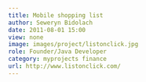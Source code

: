 ```yaml
---
title: Mobile shopping list
author: Seweryn Bidolach
date: 2011-08-01 15:00
view: none
image: images/project/listonclick.jpg
role: Founder/Java Developer
category: myprojects finance
url: http://www.listonclick.com/
---
```

